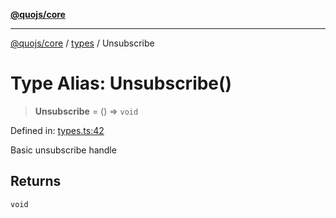 [**@quojs/core**](../../README.md)

***

[@quojs/core](../../README.md) / [types](../README.md) / Unsubscribe

# Type Alias: Unsubscribe()

> **Unsubscribe** = () => `void`

Defined in: [types.ts:42](https://github.com/quojs/quojs/blob/bb0aab212261db76d8cdd24be568e1eb39570c11/packages/core/src/types.ts#L42)

Basic unsubscribe handle

## Returns

`void`
